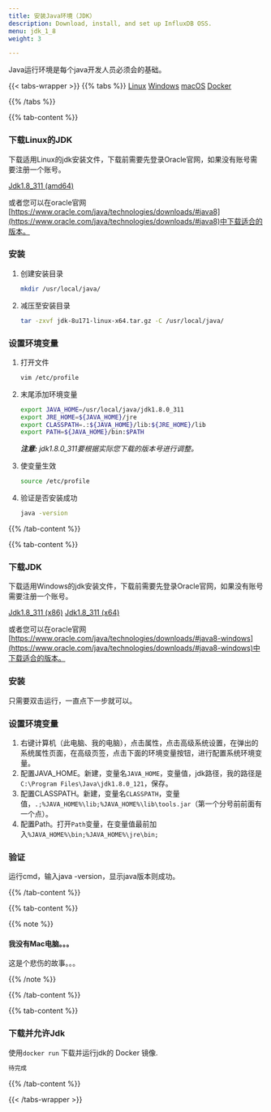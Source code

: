 ```yaml
---
title: 安装Java环境（JDK）
description: Download, install, and set up InfluxDB OSS.
menu: jdk_1_8
weight: 3

---
```


Java运行环境是每个java开发人员必须会的基础。

{{< tabs-wrapper >}}
{{% tabs %}}
[Linux](#)
[Windows](#)
[macOS](#)
[Docker](#)

{{% /tabs %}}

<!-------------------------------- BEGIN Linux -------------------------------->
{{% tab-content %}}

### 下载Linux的JDK

下载适用Linux的jdk安装文件，下载前需要先登录Oracle官网，如果没有账号需要注册一个账号。

<a class="btn download" href="https://download.oracle.com/otn/java/jdk/8u311-b11/4d5417147a92418ea8b615e228bb6935/jdk-8u311-linux-i586.tar.gz" download >Jdk1.8_311 (amd64)</a>

或者您可以在oracle官网[https://www.oracle.com/java/technologies/downloads/#java8](https://www.oracle.com/java/technologies/downloads/#java8)中下载适合的版本。

### 安装

1. 创建安装目录

   ```bash
   mkdir /usr/local/java/
   ```

2. 减压至安装目录

   ```bash
   tar -zxvf jdk-8u171-linux-x64.tar.gz -C /usr/local/java/
   ```

### 设置环境变量

1. 打开文件

   ```bash
   vim /etc/profile
   ```

2. 末尾添加环境变量

   ```bash
   export JAVA_HOME=/usr/local/java/jdk1.8.0_311
   export JRE_HOME=${JAVA_HOME}/jre
   export CLASSPATH=.:${JAVA_HOME}/lib:${JRE_HOME}/lib
   export PATH=${JAVA_HOME}/bin:$PATH
   ```

   _**注意:** jdk1.8.0_311要根据实际您下载的版本号进行调整。_

3. 使变量生效

   ```bash
   source /etc/profile
   ```

4. 验证是否安装成功

   ```bash
   java -version
   ```

{{% /tab-content %}}
<!--------------------------------- END Linux --------------------------------->

<!------------------------------- BEGIN Windows ------------------------------->
{{% tab-content %}}

### 下载JDK

下载适用Windows的jdk安装文件，下载前需要先登录Oracle官网，如果没有账号需要注册一个账号。

<a class="btn download" href="https://download.oracle.com/otn/java/jdk/8u311-b11/4d5417147a92418ea8b615e228bb6935/jdk-8u311-windows-i586.exe" download >Jdk1.8_311 (x86)</a>  <a class="btn download" href="https://download.oracle.com/otn/java/jdk/8u311-b11/4d5417147a92418ea8b615e228bb6935/jdk-8u311-windows-x64.exe" download >Jdk1.8_311 (x64)</a>

或者您可以在oracle官网[https://www.oracle.com/java/technologies/downloads/#java8-windows](https://www.oracle.com/java/technologies/downloads/#java8-windows)中下载适合的版本。

### 安装

只需要双击运行，一直点下一步就可以。

### 设置环境变量

1. 右键计算机（此电脑、我的电脑），点击属性，点击高级系统设置，在弹出的系统属性页面，在高级页签，点击下面的环境变量按钮，进行配置系统环境变量。
2. 配置JAVA_HOME。新建，变量名`JAVA_HOME`，变量值，jdk路径，我的路径是`C:\Program Files\Java\jdk1.8.0_121`，保存。
3. 配置CLASSPATH。新建，变量名`CLASSPATH`，变量值，`.;%JAVA_HOME%\lib;%JAVA_HOME%\lib\tools.jar`（第一个分号前前面有一个点）。
4. 配置Path。打开`Path`变量，在变量值最前加入`%JAVA_HOME%\bin;%JAVA_HOME%\jre\bin;`

### 验证

运行cmd，输入java -version，显示java版本则成功。



{{% /tab-content %}}
<!-------------------------------- END Windows -------------------------------->

<!-------------------------------- BEGIN macOS -------------------------------->
{{% tab-content %}}

{{% note %}}

#### 我没有Mac电脑。。。

这是个悲伤的故事。。。

{{% /note %}}

{{% /tab-content %}}
<!--------------------------------- END macOS --------------------------------->

<!-------------------------------- BEGIN Docker ------------------------------->
{{% tab-content %}}

### 下载并允许Jdk

使用`docker run` 下载并运行jdk的 Docker 镜像.

```bash
待完成
```

{{% /tab-content %}}
<!--------------------------------- END Docker -------------------------------->

{{< /tabs-wrapper >}}
